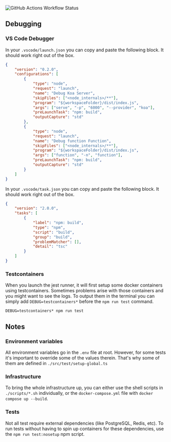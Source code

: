 ![GitHub Actions Workflow Status](https://img.shields.io/github/actions/workflow/status/tomkcey/koa-template/ci.yml?branch=master)

## Debugging

### VS Code Debugger

In your `.vscode/launch.json` you can copy and paste the following block. It should work right out of the box.

```json
{
	"version": "0.2.0",
	"configurations": [
		{
			"type": "node",
			"request": "launch",
			"name": "Debug Koa Server",
			"skipFiles": ["<node_internals>/**"],
			"program": "${workspaceFolder}/dist/index.js",
			"args": ["serve", "-p", "6000", "--provider", "koa"],
			"preLaunchTask": "npm: build",
			"outputCapture": "std"
		},
		{
			"type": "node",
			"request": "launch",
			"name": "Debug function Function",
			"skipFiles": ["<node_internals>/**"],
			"program": "${workspaceFolder}/dist/index.js",
			"args": ["function", "-n", "function"],
			"preLaunchTask": "npm: build",
			"outputCapture": "std"
		}
	]
}
```

In your `.vscode/task.json` you can copy and paste the following block. It should work right out of the box.

```json
{
	"version": "2.0.0",
	"tasks": [
		{
			"label": "npm: build",
			"type": "npm",
			"script": "build",
			"group": "build",
			"problemMatcher": [],
			"detail": "tsc"
		}
	]
}
```

### Testcontainers

When you launch the jest runner, it will first setup some docker containers using testcontainers. Sometimes problems arise with those containers and you might want to see the logs. To output them in the terminal you can simply add `DEBUG=testcontainers*` before the `npm run test` command.

`DEBUG=testcontainers* npm run test`

## Notes

### Environment variables

All environment variables go in the `.env` file at root. However, for some tests it's important to override some of the values therein. That's why some of them are defined in `./src/test/setup-global.ts`

### Infrastructure

To bring the whole infrastructure up, you can either use the shell scripts in `./scripts/*.sh` individually, or the `docker-compose.yml` file with `docker compose up --build`.

### Tests

Not all test require external dependencies (like PostgreSQL, Redis, etc). To run tests without having to spin up containers for these dependencies, use the `npm run test:nosetup` npm script.
